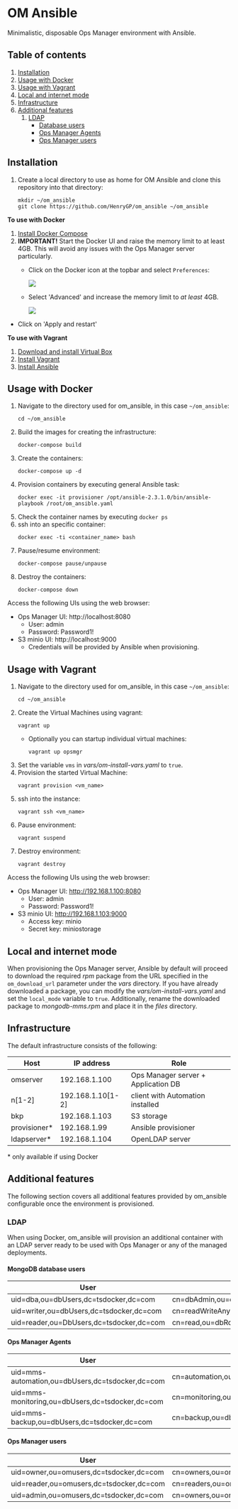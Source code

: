 # OM Ansible

Minimalistic, disposable Ops Manager environment with Ansible.

## Table of contents

1. [Installation](#installtion)
1. [Usage with Docker](#docker)
1. [Usage with Vagrant](#vagrant)
1. [Local and internet mode](#provisioningmodes)
1. [Infrastructure](#infrastructure)
1. [Additional features](#addedfeatures)
   1. [LDAP](#ldapconfig)
      * [Database users](#mongodbusers)
      * [Ops Manager Agents](#agentusers)
      * [Ops Manager users](#omusers)

## Installation <a name="installation"></a>

1. Create a local directory to use as home for OM Ansible and clone this repository into that directory:
   ```
   mkdir ~/om_ansible
   git clone https://github.com/HenryGP/om_ansible ~/om_ansible
   ```

**To use with Docker**

1. [Install Docker Compose](https://docs.docker.com/compose/install/)
1. **IMPORTANT!** Start the Docker UI and raise the memory limit to at least 4GB. This will avoid any issues with the Ops Manager server particularly. 
   - Click on the Docker icon at the topbar and select `Preferences`:
      
      ![](files/docker_menu.png)
   - Select 'Advanced' and increase the memory limit to *at least* 4GB.
      
      ![](files/docker_memory.png)
  - Click on 'Apply and restart'


**To use with Vagrant**
1. [Download and install Virtual Box](https://www.virtualbox.org/wiki/Downloads)
1. [Install Vagrant](https://www.vagrantup.com/docs/installation/)
1. [Install Ansible](https://docs.ansible.com/ansible/latest/installation_guide/intro_installation.html)

## Usage with Docker <a name="docker"></a>
1. Navigate to the directory used for om_ansible, in this case `~/om_ansible`:
   ```
   cd ~/om_ansible
   ```
1. Build the images for creating the infrastructure:
   ```
   docker-compose build
   ```
1. Create the containers:
   ```
   docker-compose up -d
   ```
1. Provision containers by executing general Ansible task:
   ```
   docker exec -it provisioner /opt/ansible-2.3.1.0/bin/ansible-playbook /root/om_ansible.yaml
   ```
1. Check the container names by executing `docker ps`
1. ssh into an specific container:
   ```
   docker exec -ti <container_name> bash
   ```
1. Pause/resume environment:
   ```
   docker-compose pause/unpause
   ```
1. Destroy the containers:
   ``` 
   docker-compose down
   ```

Access the following UIs using the web browser:
- Ops Manager UI: http://localhost:8080
   - User: admin
   - Password: Password1!
- S3 minio UI: http://localhost:9000
   - Credentials will be provided by Ansible when provisioning.

## Usage with Vagrant <a name="vagrant"></a>
1. Navigate to the directory used for om_ansible, in this case `~/om_ansible`:
   ```
   cd ~/om_ansible
   ```
1. Create the Virtual Machines using vagrant:
   ```
   vagrant up
   ```
   - Optionally you can startup individual virtual machines:
     ```
     vagrant up opsmgr
     ```
1. Set the variable `vms` in _vars/om-install-vars.yaml_ to `true`.
1. Provision the started Virtual Machine:
   ```
   vagrant provision <vm_name>
   ```
1. ssh into the instance:
   ```
   vagrant ssh <vm_name>
   ```
1. Pause environment:
   ```
   vagrant suspend
   ```
1. Destroy environment:
   ```
   vagrant destroy
   ```

Access the following UIs using the web browser:
- Ops Manager UI: http://192.168.1.100:8080
   - User: admin
   - Password: Password1!
- S3 minio UI: http://192.168.1.103:9000
   - Access key: minio
   - Secret key: miniostorage

## Local and internet mode <a name="provisioningmodes"></a>

When provisioning the Ops Manager server, Ansible by default will proceed to download the required _rpm_ package from the URL specified in the `om_download_url` parameter under the _vars_ directory.
If you have already downloaded a package, you can modify the _vars/om-install-vars.yaml_ and set the `local_mode` variable to `true`. Additionally, rename the downloaded package to _mongodb-mms.rpm_ and place it in the _files_ directory.

## Infrastructure <a name="infrastructure"></a>

The default infrastructure consists of the following:

|Host|IP address|Role|
|-|-|-|
|omserver|192.168.1.100|Ops Manager server + Application DB|
|n\[1-2\]|192.168.1.10\[1-2\]|client with Automation installed|
|bkp|192.168.1.103|S3 storage|  
|provisioner*|192.168.1.99|Ansible provisioner|
|ldapserver*|192.168.1.104|OpenLDAP server|

\* only available if using Docker

## Additional features <a name="addedfeatures"></a>

The following section covers all additional features provided by om_ansible configurable once the environment is provisioned.

### LDAP <a name="ldapconfig"></a>

When using Docker, om_ansible will provision an additional container with an LDAP server ready to be used with Ops Manager or any of the managed deployments.

#### MongoDB database users <a name="mongodbusers"></a>
|User|MemberOf|
|-|-|
|uid=dba,ou=dbUsers,dc=tsdocker,dc=com|cn=dbAdmin,ou=dbRoles,dc=tsdocker,dc=com|
|uid=writer,ou=dbUsers,dc=tsdocker,dc=com|cn=readWriteAnyDatabase,ou=dbRoles,dc=tsdocker,dc=com|
|uid=reader,ou=DbUsers,dc=tsdocker,dc=com|cn=read,ou=dbRoles,dc=tsdocker,dc=com|

#### Ops Manager Agents <a name="agentusers"></a>
|User|MemberOf|
|-|-|
|uid=mms-automation,ou=dbUsers,dc=tsdocker,dc=com|cn=automation,ou=dbRoles,dc=tsdocker,dc=com|
|uid=mms-monitoring,ou=dbUsers,dc=tsdocker,dc=com|cn=monitoring,ou=dbRoles,dc=tsdocker,dc=com|
|uid=mms-backup,ou=dbUsers,dc=tsdocker,dc=com|cn=backup,ou=dbRoles,dc=tsdocker,dc=com|

#### Ops Manager users <a name="omusers"></a>
|User|MemberOf|
|-|-|
|uid=owner,ou=omusers,dc=tsdocker,dc=com|cn=owners,ou=omgroups,dc=tsdocker,dc=com|
|uid=reader,ou=omusers,dc=tsdocker,dc=com|cn=readers,ou=omgroups,dc=tsdocker,dc=com|
|uid=admin,ou=omusers,dc=tsdocker,dc=com|cn=owners,ou=omgroups,dc=tsdocker,dc=com|
